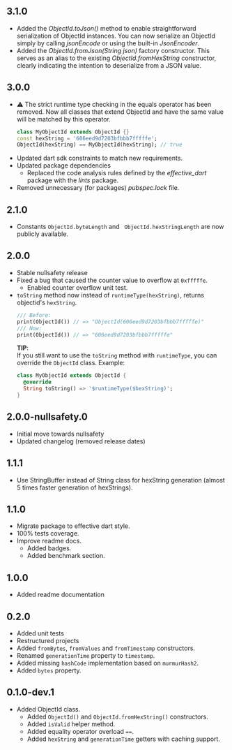 ## 3.1.0
- Added the _ObjectId.toJson()_ method to enable straightforward serialization of ObjectId instances. You can now serialize an ObjectId simply by calling _jsonEncode_ or using the built-in _JsonEncoder_.
- Added the _ObjectId.fromJson(String json)_ factory constructor. This serves as an alias to the existing _ObjectId.fromHexString_ constructor, clearly indicating the intention to deserialize from a JSON value.
## 3.0.0
- ⚠️ The strict runtime type checking in the equals operator has been removed. Now all classes that extend ObjectId and have the same value will be matched by this operator.
  ```dart
  class MyObjectId extends ObjectId {}
  const hexString = '606eed9d7203bfbbb7fffffe';
  ObjectId(hexString) == MyObjectId(hexString); // true
  ```
- Updated dart sdk constraints to match new requirements.
- Updated package dependencies
  - Replaced the code analysis rules defined by the *effective_dart* package with the *lints* package. 
- Removed unnecessary (for packages) *pubspec.lock* file.

## 2.1.0
- Constants `ObjectId.byteLength` and ` ObjectId.hexStringLength` are now publicly available.
## 2.0.0

- Stable nullsafety release
- Fixed a bug that caused the counter value to overflow at `0xfffffe`.
  - Enabled counter overflow unit test.
- `toString` method now instead of `runtimeType(hexString)`, returns objectid's `hexString`.
  ```dart
  /// Before:
  print(ObjectId()) // => "ObjectId(606eed9d7203bfbbb7fffffe)"
  /// Now:
  print(ObjectId()) // => "606eed9d7203bfbbb7fffffe"
  ```
  **TIP**:  
  If you still want to use the `toString` method with `runtimeType`, you can override the `ObjectId` class. Example:
  ```dart
  class MyObjectId extends ObjectId {
    @override
    String toString() => '$runtimeType($hexString)';
  }
  ```

## 2.0.0-nullsafety.0

- Initial move towards nullsafety
- Updated changelog (removed release dates)

## 1.1.1

- Use StringBuffer instead of String class for hexString generation (almost 5 times faster generation of hexStrings).

## 1.1.0

- Migrate package to effective dart style.
- 100% tests coverage.
- Improve readme docs.
  - Added badges.
  - Added benchmark section.

## 1.0.0

- Added readme documentation

## 0.2.0

- Added unit tests
- Restructured projects
- Added `fromBytes`, `fromValues` and `fromTimestamp` constructors.
- Renamed `generationTime` property to `timestamp`.
- Added missing `hashCode` implementation based on `murmurHash2`.
- Added `bytes` property.

## 0.1.0-dev.1

- Added ObjectId class.
  - Added `ObjectId()` and `ObjectId.fromHexString()` constructors.
  - Added `isValid` helper method.
  - Added equality operator overload `==`.
  - Added `hexString` and `generationTime` getters with caching support.
